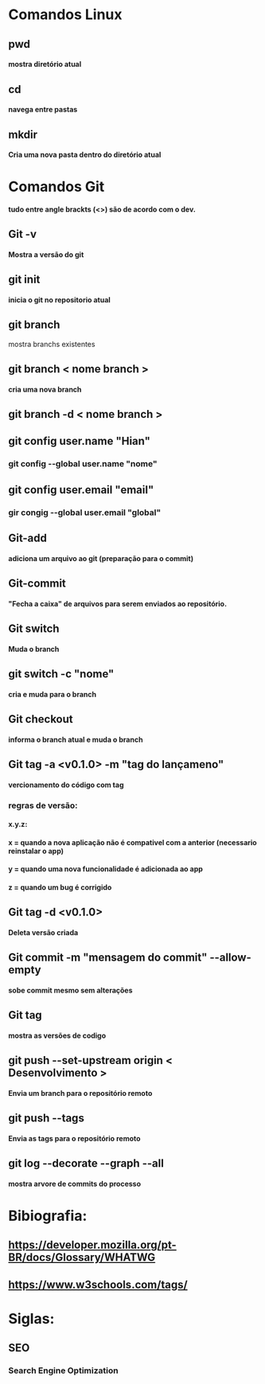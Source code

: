 # Comandos Linux

## pwd
#### mostra diretório atual

## cd
#### navega entre pastas

## mkdir
#### Cria uma nova pasta dentro do diretório atual

# Comandos Git
#### tudo entre angle brackts (<>) são de acordo com o dev.

## Git -v
#### Mostra a versão do git

## git init
#### inicia o git no repositorio atual 

## git branch
mostra branchs existentes

## git branch < nome branch >
#### cria uma nova branch 

## git branch -d < nome branch > 

## git config user.name "Hian"
### git config --global user.name "nome"

## git config user.email "email"
### gir congig --global user.email "global"

## Git-add
#### adiciona um arquivo ao git (preparação para o commit)

## Git-commit
#### "Fecha a caixa" de arquivos para serem enviados ao repositório.

## Git switch <seu branch> 
#### Muda o branch 

## git switch -c "nome"
#### cria e muda para o branch

## Git checkout <seu branch> 
#### informa o branch atual e muda o branch

## Git tag -a <v0.1.0> -m "tag do lançameno"
#### vercionamento do código com tag
### regras de versão:
#### x.y.z: 
#### x = quando a nova aplicação não é compativel com a anterior (necessario reinstalar o app)
#### y = quando uma nova funcionalidade é adicionada ao app
#### z = quando um bug é corrigido

## Git tag -d <v0.1.0>
#### Deleta versão criada

## Git commit -m "mensagem do commit" --allow-empty 
#### sobe commit mesmo sem alterações

## Git tag
#### mostra as versões de codigo

## git push --set-upstream origin < Desenvolvimento >
#### Envia um branch para o repositório remoto

## git push --tags
#### Envia as tags para o repositório remoto

## git log --decorate --graph --all
#### mostra arvore de commits do processo

# Bibiografia:
## https://developer.mozilla.org/pt-BR/docs/Glossary/WHATWG
## https://www.w3schools.com/tags/

# Siglas:
## SEO
### Search Engine Optimization
